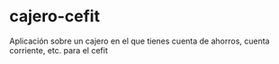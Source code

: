 # cajero-cefit
Aplicación sobre un cajero en el que tienes cuenta de ahorros, cuenta corriente, etc. para el cefit
